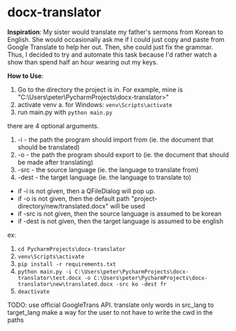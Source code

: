 # docx-translator
**Inspiration**:
My sister would translate my father's sermons from Korean to English. She would occasionally ask me if I could just copy and paste from Google Translate to help her out. Then, she could just fix the grammar. Thus, I decided to try and automate this task because I'd rather watch a show than spend half an hour wearing out my keys.

**How to Use**:
1. Go to the directory the project is in. For example, mine is "C:\Users\peter\PycharmProjects\docx-translator>"
2. activate venv
  a. for Windows: `venv\Scripts\activate`  
4. run main.py with `python main.py`

there are 4 optional arguments.
1. -i - the path the program should import from (ie. the document that should be translated)
2. -o - the path the program should export to (ie. the document that should be made after translating)
3. -src - the source language (ie. the language to translate from)
4. -dest - the target language (ie. the language to translate to)

- if -i is not given, then a QFileDialog will pop up.
- if -o is not given, then the default path "project-directory/new/translated.docx" will be used
- if -src is not given, then the source language is assumed to be korean
- if -dest is not given, then the target language is assumed to be english

ex:
1. `cd PycharmProjects\docx-translator`
2. `venv\Scripts\activate`
3. `pip install -r requirements.txt`
4. `python main.py -i C:\Users\peter\PycharmProjects\docx-translator\test.docx -o C:\Users\peter\PycharmProjects\docx-translator\new\translated.docx -src ko -dest fr`
5. `deactivate`


TODO:
use official GoogleTrans API.
translate only words in src_lang to target_lang
make a way for the user to not have to write the cwd in the paths
